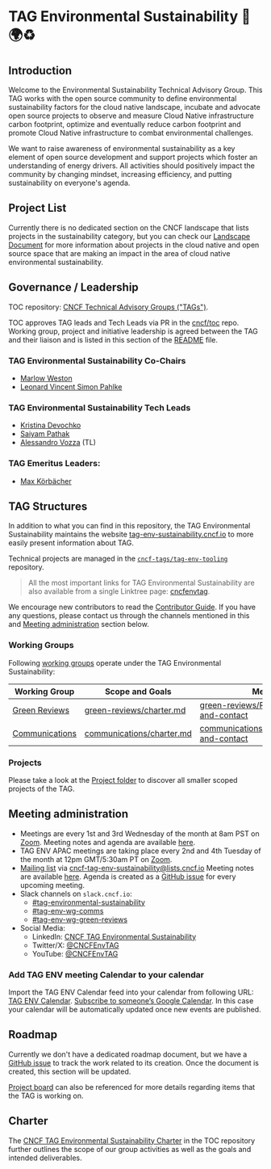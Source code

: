 # TAG Environmental Sustainability 🌳🌍♻️

## Introduction

Welcome to the Environmental Sustainability Technical Advisory Group. This TAG works with the open source community to define environmental sustainability factors for the cloud native landscape, incubate and advocate open source projects to observe and measure Cloud Native infrastructure carbon footprint, optimize and eventually reduce carbon footprint and promote Cloud Native infrastructure to combat environmental challenges.

We want to raise awareness of environmental sustainability as a key element of open source development and support projects which foster an understanding of energy drivers.
All activities should positively impact the community by changing mindset, increasing efficiency, and putting sustainability on everyone's agenda.

## Project List

Currently there is no dedicated section on the CNCF landscape that lists projects in the sustainability category, but you can check our [Landscape Document](https://tag-env-sustainability.cncf.io/landscape) for more information about projects in the cloud native and open source space that are making an impact in the area of cloud native environmental sustainability.

## Governance / Leadership

TOC repository: [CNCF Technical Advisory Groups ("TAGs")](https://github.com/cncf/toc/tree/main/tags).

TOC approves TAG leads and Tech Leads via PR in the [cncf/toc](https://github.com/cncf/toc) repo.
Working group, project and initiative leadership is agreed between the TAG and their liaison and is listed in this section of the [README](README.md) file.

### TAG Environmental Sustainability Co-Chairs

* [Marlow Weston](https://github.com/catblade)
* [Leonard Vincent Simon Pahlke](https://github.com/leonardpahlke)

### TAG Environmental Sustainability Tech Leads

* [Kristina Devochko](https://github.com/guidemetothemoon)
* [Saiyam Pathak ](https://github.com/saiyam1814)
* [Alessandro Vozza](https:/github.com/ams0) (TL)

### TAG Emeritus Leaders:
* [Max Körbächer](https://github.com/mkorbi)

<!-- cSpell:ignore Linktree -->
## TAG Structures

In addition to what you can find in this repository, the TAG Environmental Sustainability maintains the website [tag-env-sustainability.cncf.io](https://tag-env-sustainability.cncf.io) to more easily present information about TAG.

Technical projects are managed in the [`cncf-tags/tag-env-tooling`](https://github.com/cncf-tags/tag-env-tooling) repository.

> All the most important links for TAG Environmental Sustainability are also available from a single Linktree page: [cncfenvtag](https://linktr.ee/cncfenvtag).

We encourage new contributors to read the [Contributor Guide](CONTRIBUTING.md). If you have any questions, please contact us through the channels mentioned in this and [Meeting administration](README.md#meeting-administration) section below.

### Working Groups

Following [working groups](https://github.com/cncf/toc/tree/main/workinggroups) operate under the TAG Environmental Sustainability:

| Working Group | Scope and Goals            | Meeting Time                          |
|---------------|-------------------|---------------------------------------|
| [Green Reviews](https://github.com/cncf/tag-env-sustainability/tree/main/working-groups/green-reviews) | [green-reviews/charter.md](./working-groups/green-reviews/charter.md) | [green-reviews/README.md#meetings-and-contact](./working-groups/green-reviews/README.md#meetings-and-contact) |
| [Communications](https://github.com/cncf/tag-env-sustainability/tree/main/working-groups/communications) | [communications/charter.md](./working-groups/communications/charter.md) | [communications/README.md#meetings-and-contact](./working-groups/communications/README.md#meetings-and-contact) |

### Projects

Please take a look at the [Project folder](projects/README.md) to discover all smaller scoped projects of the TAG.

## Meeting administration

* Meetings are every 1st and 3rd Wednesday of the month at 8am PST on [Zoom](https://zoom.us/my/cncftagenvsustainability).
  Meeting notes and agenda are available [here](https://docs.google.com/document/d/1TkmMyXJABC66NfYmivnh7z8Y_vpq9f9foaOuDVQS_Lo/edit#).
* TAG ENV APAC meetings are taking place every 2nd and 4th Tuesday of the month at 12pm GMT/5:30am PT on [Zoom](https://zoom.us/my/cncftagenvsustainability).
* [Mailing list](https://lists.cncf.io/g/cncf-tag-env-sustainability/) via [cncf-tag-env-sustainability@lists.cncf.io](mailto:cncf-tag-env-sustainability@lists.cncf.io)
  Meeting notes are available [here](https://github.com/cncf/tag-env-sustainability/blob/main/meeting-notes-apac.md).
  Agenda is created as a [GitHub issue](https://github.com/cncf/tag-env-sustainability/issues?q=is%3Aissue%20state%3Aopen%20label%3Atag-env-apac%2Fmeeting-agenda) for every upcoming meeting.
* Slack channels on ```slack.cncf.io```:
  * [#tag-environmental-sustainability](https://cloud-native.slack.com/archives/C03F270PDU6)
  * [#tag-env-wg-comms](https://cloud-native.slack.com/archives/C068XUD9AEA)
  * [#tag-env-wg-green-reviews](https://cloud-native.slack.com/archives/C060EDHN431)
* Social Media:
  * LinkedIn: [CNCF TAG Environmental Sustainability](https://www.linkedin.com/company/cncf-tag-environmental-sustainability)
  * Twitter/X: [@CNCFEnvTAG](https://twitter.com/CNCFEnvTAG)
  * YouTube: [@CNCFEnvTAG](https://www.youtube.com/@CNCFEnvTAG)

### Add TAG ENV meeting Calendar to your calendar

Import the TAG ENV Calendar feed into your calendar from following URL: [TAG ENV Calendar](https://calendar.google.com/calendar/embed?src=72e93a411f02e5664bb4485c04311b83dae6a62574e4ab882a1ccf8526aa9bf1%40group.calendar.google.com).
[Subscribe to someone’s Google Calendar](https://support.google.com/calendar/answer/37100?hl=en&co=GENIE.Platform%3DDesktop). In this case your calendar will be automatically updated once new events are published.

## Roadmap

Currently we don't have a dedicated roadmap document, but we have a [GitHub issue](https://github.com/cncf/tag-env-sustainability/issues/560) to track the work related to its creation.
Once the document is created, this section will be updated.

[Project board](https://github.com/orgs/cncf/projects/10) can also be referenced for more details regarding items that the TAG is working on.

## Charter

The [CNCF TAG Environmental Sustainability Charter](https://github.com/cncf/toc/blob/main/tags/tag-charters/environmentalsustainability.md) in the TOC repository further outlines the scope of our group activities as well as the goals and intended deliverables.
